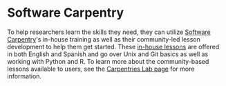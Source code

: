 # Software Carpentry

To help researchers learn the skills they need, they can utilize [Software Carpentry](https://software-carpentry.org/about/)'s in-house training as well as their community-led lesson development to help them get started. These [in-house lessons](https://software-carpentry.org/lessons/) are offered in both English and Spanish and go over Unix and Git basics as well as working with Python and R. To learn more about the community-based lessons available to users, see the [Carpentries Lab page](https://carpentries.org/community-lessons/#the-carpentrieslab) for more information.
